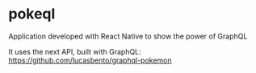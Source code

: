 # pokeql
Application developed with React Native to show the power of GraphQL

It uses the next API, built with GraphQL: 
https://github.com/lucasbento/graphql-pokemon
